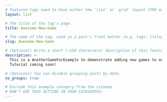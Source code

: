 ```yaml
---
# Featured tags need to have either the `list` or `grid` layout (PRO only).
layout: list

# The title of the tag's page.
title: Awesome-New-Game

# The name of the tag, used in a post's front matter (e.g. tags: [<slug>]).
slug: Awesome-New-Game

# (Optional) Write a short (~150 characters) description of this featured tag.
description: >
  This is a AnotherGameForExample to demonstrate adding new games to our blog.
  Tutorial coming soon!

# (Optional) You can disable grouping posts by date.
no_groups: true

# Exclude this example category from the sitemap.
# DON'T USE THIS SETTING IN YOUR CATEGORIES!
---
```

